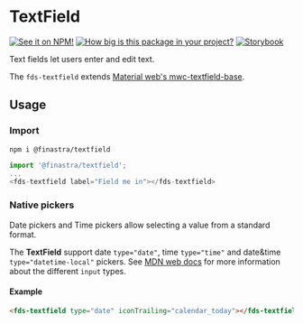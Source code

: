 # TextField

[![See it on NPM!](https://img.shields.io/npm/v/@finastra/textfield?style=for-the-badge)](https://www.npmjs.com/package/@finastra/textfield)
[![How big is this package in your project?](https://img.shields.io/bundlephobia/minzip/@finastra/textfield?style=for-the-badge)](https://bundlephobia.com/result?p=@finastra/textfield')
[![Storybook](https://shields.io/badge/-Play%20with%20this%20web%20component-2a0481?logo=storybook&style=for-the-badge)](https://finastra.github.io/finastra-design-system/?path=/story/forms-textfield--default)

Text fields let users enter and edit text.

The `fds-textfield`  extends [Material web's mwc-textfield-base](https://github.com/material-components/material-web/tree/master/packages/textfield).

## Usage

### Import

```
npm i @finastra/textfield
```

```ts
import '@finastra/textfield';
...
<fds-textfield label="Field me in"></fds-textfield>
```

### Native pickers

Date pickers and Time pickers allow selecting a value from a standard format.

The **TextField** support date `type="date"`, time `type="time"` and date&time `type="datetime-local"` pickers. See [MDN web docs](https://developer.mozilla.org/en-US/docs/Web/HTML/Element/input/date) for more information about the different `input` types.

#### Example

```html
<fds-textfield type="date" iconTrailing="calendar_today"></fds-textfield>
```
